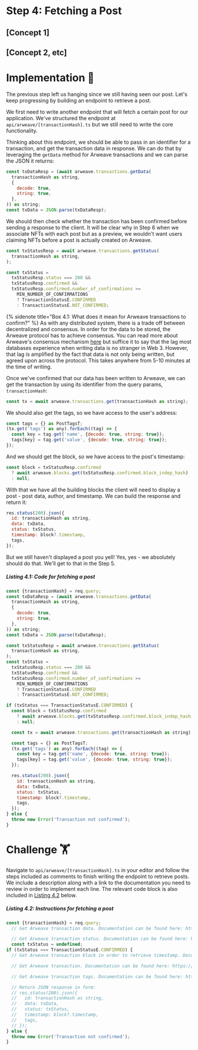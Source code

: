 # Step 4: Fetching a Post

## [Concept 1]

## [Concept 2, etc]

# Implementation 🧩

The previous step left us hanging since we still having seen our post. Let's keep progressing by building an endpoint to retrieve a post.

We first need to write another endpoint that will fetch a certain post for our application. We've structured the endpoint at `api/arweave/[transactionHash].ts` but we still need to write the core functionality.

Thinking about this endpoint, we should be able to pass in an identifier for a transaction, and get the transaction data in response. We can do that by leveraging the `getData` method for Arweave transactions and we can parse the JSON it returns:

```javascript
const txDataResp = (await arweave.transactions.getData(
  transactionHash as string,
  {
    decode: true,
    string: true,
  },
)) as string;
const txData = JSON.parse(txDataResp);
```

We should then check whether the transaction has been confirmed before sending a response to the client. It will be clear why in Step 6 when we associate NFTs with each post but as a preview, we wouldn't want users claiming NFTs before a post is actually created on Arweave.

```javascript
const txStatusResp = await arweave.transactions.getStatus(
  transactionHash as string,
);

const txStatus =
  txStatusResp.status === 200 &&
  txStatusResp.confirmed &&
  txStatusResp.confirmed.number_of_confirmations >=
    MIN_NUMBER_OF_CONFIRMATIONS
    ? TransactionStatusE.CONFIRMED
    : TransactionStatusE.NOT_CONFIRMED;
```

{% sidenote title="Box 4.1: What does it mean for Arweave transactions to confirm?" %}
As with any distributed system, there is a trade off between decentralized and consensus. In order for the data to be stored, the Arweave protocol has to achieve consensus. You can read more about Arweave's consensus mechanism [here](https://arweave.medium.com/what-is-arweave-explain-like-im-five-425362144eb5) but suffice it to say that the lag most databases experience when writing data is no stranger in Web 3. However, that lag is amplified by the fact that data is not only being written, but agreed upon across the protocol. This takes anywhere from 5-10 minutes at the time of writing.

Once we've confirmed that our data has been written to Arweave, we can get the transaction by using its identifier from the query params, `transactionHash`:

```javascript
const tx = await arweave.transactions.get(transactionHash as string);
```

We should also get the tags, so we have access to the user's address:

```javascript
const tags = {} as PostTagsT;
(tx.get('tags') as any).forEach((tag) => {
  const key = tag.get('name', {decode: true, string: true});
  tags[key] = tag.get('value', {decode: true, string: true});
});
```

And we should get the block, so we have access to the post's timestamp:

```javascript
const block = txStatusResp.confirmed
  ? await arweave.blocks.get(txStatusResp.confirmed.block_indep_hash)
  : null;
```

With that we have all the building blocks the client will need to display a post - post data, author, and timestamp. We can build the response and return it:

```javascript
res.status(200).json({
  id: transactionHash as string,
  data: txData,
  status: txStatus,
  timestamp: block?.timestamp,
  tags,
});
```

But we still haven't displayed a post you yell! Yes, yes - we absolutely should do that. We'll get to that in the Step 5.

##### _Listing 4.1: Code for fetching a post_
```javascript
const {transactionHash} = req.query;
const txDataResp = (await arweave.transactions.getData(
  transactionHash as string,
  {
    decode: true,
    string: true,
  },
)) as string;
const txData = JSON.parse(txDataResp);

const txStatusResp = await arweave.transactions.getStatus(
  transactionHash as string,
);
const txStatus =
  txStatusResp.status === 200 &&
  txStatusResp.confirmed &&
  txStatusResp.confirmed.number_of_confirmations >=
    MIN_NUMBER_OF_CONFIRMATIONS
    ? TransactionStatusE.CONFIRMED
    : TransactionStatusE.NOT_CONFIRMED;

if (txStatus === TransactionStatusE.CONFIRMED) {
  const block = txStatusResp.confirmed
    ? await arweave.blocks.get(txStatusResp.confirmed.block_indep_hash)
    : null;

  const tx = await arweave.transactions.get(transactionHash as string);

  const tags = {} as PostTagsT;
  (tx.get('tags') as any).forEach((tag) => {
    const key = tag.get('name', {decode: true, string: true});
    tags[key] = tag.get('value', {decode: true, string: true});
  });

  res.status(200).json({
    id: transactionHash as string,
    data: txData,
    status: txStatus,
    timestamp: block?.timestamp,
    tags,
  });
} else {
  throw new Error('Transaction not confirmed');
}
```

# Challenge 🏋️

Navigate to `api/arweave/[transactionHash].ts` in your editor and follow the steps included as comments to finish writing the endpoint to retrieve posts. We include a description along with a link to the documentation you need to review in order to implement each line. The relevant code block is also included in [Listing 4.2](#listing-42-instructions-for-fetching-a-post) below.

##### _Listing 4.2: Instructions for fetching a post_
```javascript
const {transactionHash} = req.query;
  // Get Arweave transaction data. Documentation can be found here: https://github.com/ArweaveTeam/arweave-js

  // Get Arweave transaction status. Documentation can be found here: https://github.com/ArweaveTeam/arweave-js
  const txStatus = undefined;
if (txStatus === TransactionStatusE.CONFIRMED) {
  // Get Arweave transaction block in order to retrieve timestamp. Documentation can be found here: https://github.com/ArweaveTeam/arweave-js

  // Get Arweave transaction. Documentation can be found here: https://github.com/ArweaveTeam/arweave-js

  // Get Arweave transaction tags. Documentation can be found here: https://github.com/ArweaveTeam/arweave-js

  // Return JSON response in form:
  // res.status(200).json({
  //   id: transactionHash as string,
  //   data: txData,
  //   status: txStatus,
  //   timestamp: block?.timestamp,
  //   tags,
  // });
} else {
  throw new Error('Transaction not confirmed');
}
```

